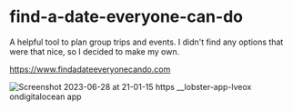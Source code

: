 # find-a-date-everyone-can-do
A helpful tool to plan group trips and events. I didn't find any options that were that nice, so I decided to make my own.

https://www.findadateeveryonecando.com

![Screenshot 2023-06-28 at 21-01-15 https __lobster-app-lveox ondigitalocean app](https://github.com/hectorbennett/find-a-date-everyone-can-do/assets/23317027/93c2ad73-c8c1-4831-ab2b-0d1d807c992d)
